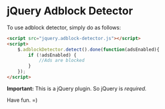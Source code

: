 # jQuery Adblock Detector

To use adblock detector, simply do as follows:

```html
<script src="jquery.adblock-detector.js"></script>
<script>
    $.adblockDetector.detect().done(function(adsEnabled){
        if (!adsEnabled) {
            //Ads are blocked
        }
    });
</script>
```

**Important:** This is a jQuery plugin. So jQuery is _required._

Have fun. =)
